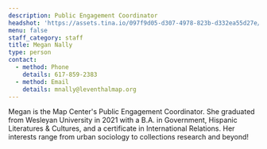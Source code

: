 ```yaml
---
description: Public Engagement Coordinator
headshot: 'https://assets.tina.io/097f9d05-d307-4978-823b-d332ea55d27e/uploads/Megan5.jpg'
menu: false
staff_category: staff
title: Megan Nally
type: person
contact:
  - method: Phone
    details: 617-859-2383
  - method: Email
    details: mnally@leventhalmap.org
---
```


Megan is the Map Center's Public Engagement Coordinator. She graduated from Wesleyan University in 2021 with a B.A. in Government, Hispanic Literatures & Cultures, and a certificate in International Relations. Her interests range from urban sociology to collections research and beyond!
